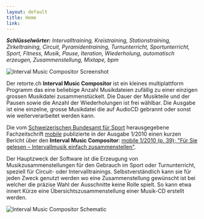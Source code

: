 ```yaml
---
layout: default
title: Home
link: 
---
```


_**Schlüsselwörter:** Intervalltraining, Kreistraining, Stationstraining, Zirkeltraining, Circuit, Pyramidentraining, Turnunterricht, Sportunterricht, Sport, Fitness, Musik, Pause, Iteration, Wiederholung, automatisch erzeugen, Zusammenstellung, Mixtape, bpm_

![Interval Music Compositor Screenshot](/interval-music-compositor/img/imc_screenshot_small.png)

Der retorte.ch **Interval Music Compositor** ist ein kleines multiplattform Programm das eine beliebige Anzahl Musikdateien zufällig zu einer einzigen grossen Musikdatei zusammenstückelt. Die Dauer der Musikteile und der Pausen sowie die Anzahl der Wiederholungen ist frei wählbar. Die Ausgabe ist eine einzelne, grosse Musikdatei die auf AudioCD gebrannt oder sonst wie weiterverarbeitet werden kann.

Die vom [Schweizerischen Bundesamt für Sport](http://www.baspo.admin.ch/) herausgegebene Fachzeitschrift [mobile](http://www.mobilesport.ch/) publizierte in der Ausgabe 1/2010 einen kurzen Bericht über den **Interval Music Compositor**:
[mobile 1/2010 (p. 39); "Für Sie gelesen – Intervallmusik einfach zusammenstellen"](/interval-music-compositor/resources/mobile_2010_01_d_s39_mediathek_interval_music_compositor.pdf).

Der Hauptzweck der Software ist die Erzeugung von Musikzusammenstellungen für den Gebrauch im Sport oder Turnunterricht, speziell für Circuit- oder Intervalltrainings. Selbstverständlich kann sie für jeden Zweck genutzt werden wo eine Zusammenstellung gewünscht ist bei welcher die präzise Wahl der Ausschnitte keine Rolle spielt. So kann etwa innert Kürze eine Übersichtszusammenstellung einer Musik-CD erstellt werden. 

![Interval Music Compositor Schematic](/interval-music-compositor/img/imc_schematic.png)
